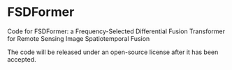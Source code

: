 # FSDFormer
Code for FSDFormer: a Frequency-Selected Differential Fusion Transformer for Remote Sensing Image Spatiotemporal Fusion

The code will be released under an open-source license after it has been accepted.
